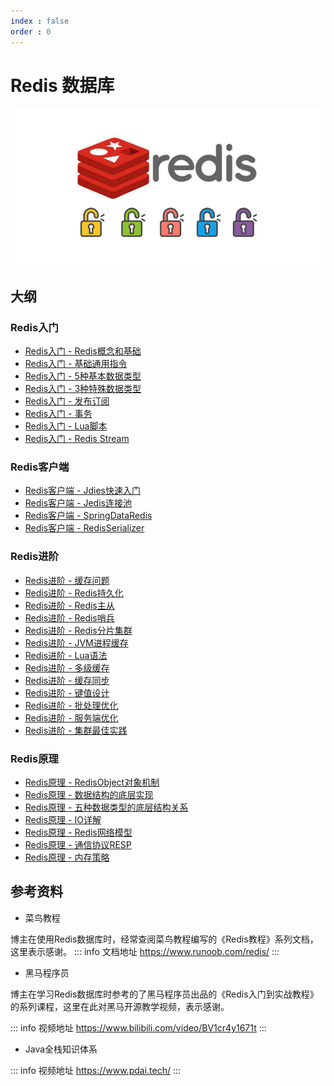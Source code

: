 ```yaml
---
index : false
order : 0
---
```

# Redis 数据库

![Redis](../../../assets/readme/2023-05-16-15-28-44.png)

## 大纲

### Redis入门

- [Redis入门 - Redis概念和基础](https://www.codermast.com/database/redis/redis-introduction-concept-fundamental.html)
- [Redis入门 - 基础通用指令](https://www.codermast.com/database/redis/redis-introduction-base-commind.html)
- [Redis入门 - 5种基本数据类型](https://www.codermast.com/database/redis/redis-introduction-five-base-datatype.html)
- [Redis入门 - 3种特殊数据类型](https://www.codermast.com/database/redis/redis-introduction-three-special-datatype.html)
- [Redis入门 - 发布订阅](https://www.codermast.com/database/redis/redis-introduction-pub-sub.html)
- [Redis入门 - 事务](https://www.codermast.com/database/redis/redis-introduction-transaction.html)
- [Redis入门 - Lua脚本](https://www.codermast.com/database/redis/redis-introduction-scription.html)
- [Redis入门 - Redis Stream](https://www.codermast.com/database/redis/redis-introduction-stream.html)

### Redis客户端

- [Redis客户端 - Jdies快速入门](https://www.codermast.com/database/redis/redis-client-jedis-quick-start.html)
- [Redis客户端 - Jedis连接池](https://www.codermast.com/database/redis/redis-client-jedis-connection-pool.html)
- [Redis客户端 - SpringDataRedis](https://www.codermast.com/database/redis/redis-client-spring-data-redis.html)
- [Redis客户端 - RedisSerializer](https://www.codermast.com/database/redis/redis-client-redistemplate-redis-serializer.html)

### Redis进阶

- [Redis进阶 - 缓存问题](https://www.codermast.com/database/redis/redis-advance-cache-issues.html)
- [Redis进阶 - Redis持久化](https://www.codermast.com/database/redis/redis-advance-persistence.html)
- [Redis进阶 - Redis主从](https://www.codermast.com/database/redis/redis-advance-master-slave.html)
- [Redis进阶 - Redis哨兵](https://www.codermast.com/database/redis/redis-advance-sentinel.html)
- [Redis进阶 - Redis分片集群](https://www.codermast.com/database/redis/redis-advance-sharded-cluster.html)
- [Redis进阶 - JVM进程缓存](https://www.codermast.com/database/redis/redis-advance-jvm-process-cache.html)
- [Redis进阶 - Lua语法](https://www.codermast.com/database/redis/redis-advance-lua-language.html)
- [Redis进阶 - 多级缓存](https://www.codermast.com/database/redis/redis-advance-multi-level-cache.html)
- [Redis进阶 - 缓存同步](https://www.codermast.com/database/redis/redis-advance-cache-synchronization.html)
- [Redis进阶 - 键值设计](https://www.codermast.com/database/redis/redis-advance-key-value-design.html)
- [Redis进阶 - 批处理优化](https://www.codermast.com/database/redis/redis-advance-batch-optimization.html)
- [Redis进阶 - 服务端优化](https://www.codermast.com/database/redis/redis-advance-server-optimization.html)
- [Redis进阶 - 集群最佳实践](https://www.codermast.com/database/redis/redis-advance-cluster-best-practices.html)

### Redis原理

- [Redis原理 - RedisObject对象机制](https://www.codermast.com/database/redis/redis-principle-redisobject.html)
- [Redis原理 - 数据结构的底层实现](https://www.codermast.com/database/redis/redis-principle-datastruct-underlying-implementation.html)
- [Redis原理 - 五种数据类型的底层结构关系](https://www.codermast.com/database/redis/redis-principle-base-datatype-implement.html)
- [Redis原理 - IO详解](https://www.codermast.com/database/redis/redis-principle-IO.html)
- [Redis原理 - Redis网络模型](https://www.codermast.com/database/redis/redis-principle-netword-model.html)
- [Redis原理 - 通信协议RESP](https://www.codermast.com/database/redis/redis-principle-communication-protocol.html)
- [Redis原理 - 内存策略](https://www.codermast.com/database/redis/redis-principle-memery-strategy.html)

## 参考资料

- 菜鸟教程

博主在使用Redis数据库时，经常查阅菜鸟教程编写的《Redis教程》系列文档，这里表示感谢。
::: info 文档地址
https://www.runoob.com/redis/
:::
- 黑马程序员

博主在学习Redis数据库时参考的了黑马程序员出品的《Redis入门到实战教程》的系列课程，这里在此对黑马开源教学视频，表示感谢。

::: info 视频地址
https://www.bilibili.com/video/BV1cr4y1671t
:::

- Java全栈知识体系

::: info 视频地址
https://www.pdai.tech/
:::